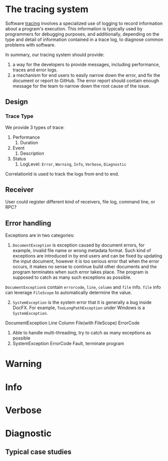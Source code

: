 # The tracing system
Software [tracing](https://en.wikipedia.org/wiki/Tracing_(software)) involves a specialized use of logging to record information about a program's execution. This information is typically used by programmers for debugging purposes, and additionally, depending on the type and detail of information contained in a trace log, to diagnose common problems with software. 

In summary, our tracing system should provide:
1. a way for the developers to provide messages, including performance, traces and error logs. 
2. a mechanism for end users to easily narrow down the error, and fix the document or report to GitHub. The error report should contain enough message for the team to narrow down the root cause of the issue.

## Design
### Trace Type
We provide 3 types of trace:
1. Performance
    1. Duration
2. Event
    1. Description
3. Status
    1. LogLevel: `Error`, `Warning`, `Info`, `Verbose`, `Diagnostic`

CorrelationId is used to track the logs from end to end.

## Receiver
User could register different kind of receivers, file log, command line, or RPC?

## Error handling
Exceptions are in two categories:
1. `DocumentException` is exception caused by document errors, for example, invalid file name or wrong metadata format. Such kind of exceptions are introduced in by end users and can be fixed by updating the input document, however it is too serious error that when the error occurs, it makes no sense to continue build other documents and the program terminates when such error takes place. The program is supposed to catch as many such exceptions as possible.

`DocumentException`s contain `errorcode`, `line`, `column` and `file` info. `file` info can leverage `FileScope` to automatically determine the value.

2. `SystemException` is the system error that it is generally a bug inside DocFX. For example, `TooLongPathException` under Windows is a `SystemException`.

DocumentException Line Column File(with FileScope) ErrorCode
1. Able to handle multi-threading, try to catch as many exceptions as possible
2. SystemException ErrorCode
Fault, terminate program
# Warning
# Info
# Verbose
# Diagnostic



## Typical case studies

